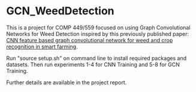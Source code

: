 # GCN_WeedDetection

This is a project for COMP 449/559 focused on using Graph Convolutional Networks for Weed Detection inspired by this previously published paper: [CNN feature based graph convolutional network for weed and crop recognition in smart farming](https://www.sciencedirect.com/science/article/pii/S0168169919321349?ref=pdf_download&fr=RR-2&rr=8794e9bc9c293156). 

Run "source setup.sh" on command line to install required packages and datasets. 
Then run experiments 1-4 for CNN Training and 5-8 for GCN Training. 

Further details are available in the project report.